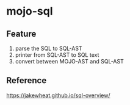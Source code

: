 # mojo-sql

## Feature

1. parse the SQL to SQL-AST
2. printer from SQL-AST to SQL text
3. convert between MOJO-AST and SQL-AST

## Reference

https://jakewheat.github.io/sql-overview/